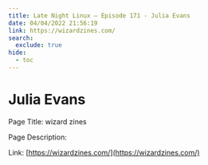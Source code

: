 ```yaml
---
title: Late Night Linux – Episode 171 - Julia Evans
date: 04/04/2022 21:56:19
link: https://wizardzines.com/
search:
  exclude: true
hide:
  - toc
---
```


# Julia Evans

Page Title: wizard zines

Page Description:  

Link: [https://wizardzines.com/](https://wizardzines.com/)